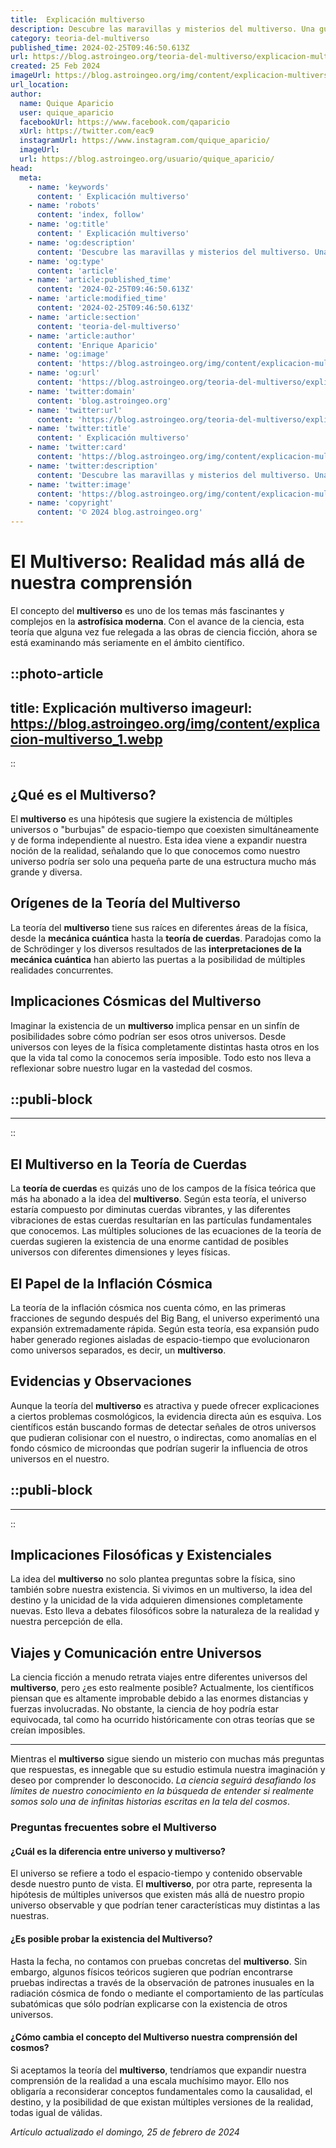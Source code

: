 ```yaml
---
title:  Explicación multiverso
description: Descubre las maravillas y misterios del multiverso. Una guía clara y fascinante para entender universos paralelos y teorías cósmicas.
category: teoria-del-multiverso
published_time: 2024-02-25T09:46:50.613Z
url: https://blog.astroingeo.org/teoria-del-multiverso/explicacion-multiverso
created: 25 Feb 2024
imageUrl: https://blog.astroingeo.org/img/content/explicacion-multiverso_1.webp
url_location:
author:
  name: Quique Aparicio
  user: quique_aparicio
  facebookUrl: https://www.facebook.com/qaparicio
  xUrl: https://twitter.com/eac9
  instagramUrl: https://www.instagram.com/quique_aparicio/
  imageUrl: 
  url: https://blog.astroingeo.org/usuario/quique_aparicio/
head:
  meta:
    - name: 'keywords'
      content: ' Explicación multiverso'
    - name: 'robots'
      content: 'index, follow'
    - name: 'og:title'
      content: ' Explicación multiverso'
    - name: 'og:description'
      content: 'Descubre las maravillas y misterios del multiverso. Una guía clara y fascinante para entender universos paralelos y teorías cósmicas.'
    - name: 'og:type'
      content: 'article'
    - name: 'article:published_time'
      content: '2024-02-25T09:46:50.613Z'
    - name: 'article:modified_time'
      content: '2024-02-25T09:46:50.613Z'
    - name: 'article:section'
      content: 'teoria-del-multiverso'
    - name: 'article:author'
      content: 'Enrique Aparicio'
    - name: 'og:image'
      content: 'https://blog.astroingeo.org/img/content/explicacion-multiverso_1.webp'
    - name: 'og:url'
      content: 'https://blog.astroingeo.org/teoria-del-multiverso/explicacion-multiverso'
    - name: 'twitter:domain'
      content: 'blog.astroingeo.org'
    - name: 'twitter:url'
      content: 'https://blog.astroingeo.org/teoria-del-multiverso/explicacion-multiverso'
    - name: 'twitter:title'
      content: ' Explicación multiverso'
    - name: 'twitter:card'
      content: 'https://blog.astroingeo.org/img/content/explicacion-multiverso_1.webp'
    - name: 'twitter:description'
      content: 'Descubre las maravillas y misterios del multiverso. Una guía clara y fascinante para entender universos paralelos y teorías cósmicas.'
    - name: 'twitter:image'
      content: 'https://blog.astroingeo.org/img/content/explicacion-multiverso_1.webp'
    - name: 'copyright'
      content: '© 2024 blog.astroingeo.org'
---
```

# El Multiverso: Realidad más allá de nuestra comprensión

El concepto del **multiverso** es uno de los temas más fascinantes y complejos en la **astrofísica moderna**. Con el avance de la ciencia, esta teoría que alguna vez fue relegada a las obras de ciencia ficción, ahora se está examinando más seriamente en el ámbito científico.


::photo-article
---
title:  Explicación multiverso
imageurl: https://blog.astroingeo.org/img/content/explicacion-multiverso_1.webp
---
::



## ¿Qué es el Multiverso?

El **multiverso** es una hipótesis que sugiere la existencia de múltiples universos o "burbujas" de espacio-tiempo que coexisten simultáneamente y de forma independiente al nuestro. Esta idea viene a expandir nuestra noción de la realidad, señalando que lo que conocemos como nuestro universo podría ser solo una pequeña parte de una estructura mucho más grande y diversa.

## Orígenes de la Teoría del Multiverso

La teoría del **multiverso** tiene sus raíces en diferentes áreas de la física, desde la **mecánica cuántica** hasta la **teoría de cuerdas**. Paradojas como la de Schrödinger y los diversos resultados de las **interpretaciones de la mecánica cuántica** han abierto las puertas a la posibilidad de múltiples realidades concurrentes.

## Implicaciones Cósmicas del Multiverso

Imaginar la existencia de un **multiverso** implica pensar en un sinfín de posibilidades sobre cómo podrían ser esos otros universos. Desde universos con leyes de la física completamente distintas hasta otros en los que la vida tal como la conocemos sería imposible. Todo esto nos lleva a reflexionar sobre nuestro lugar en la vastedad del cosmos.


  ::publi-block
  ---
  ---
  ::
  
  

## El Multiverso en la Teoría de Cuerdas

La **teoría de cuerdas** es quizás uno de los campos de la física teórica que más ha abonado a la idea del **multiverso**. Según esta teoría, el universo estaría compuesto por diminutas cuerdas vibrantes, y las diferentes vibraciones de estas cuerdas resultarían en las partículas fundamentales que conocemos. Las múltiples soluciones de las ecuaciones de la teoría de cuerdas sugieren la existencia de una enorme cantidad de posibles universos con diferentes dimensiones y leyes físicas.

## El Papel de la Inflación Cósmica

La teoría de la inflación cósmica nos cuenta cómo, en las primeras fracciones de segundo después del Big Bang, el universo experimentó una expansión extremadamente rápida. Según esta teoría, esa expansión pudo haber generado regiones aisladas de espacio-tiempo que evolucionaron como universos separados, es decir, un **multiverso**.

## Evidencias y Observaciones

Aunque la teoría del **multiverso** es atractiva y puede ofrecer explicaciones a ciertos problemas cosmológicos, la evidencia directa aún es esquiva. Los científicos están buscando formas de detectar señales de otros universos que pudieran colisionar con el nuestro, o indirectas, como anomalías en el fondo cósmico de microondas que podrían sugerir la influencia de otros universos en el nuestro.


  ::publi-block
  ---
  ---
  ::
  
  

## Implicaciones Filosóficas y Existenciales

La idea del **multiverso** no solo plantea preguntas sobre la física, sino también sobre nuestra existencia. Si vivimos en un multiverso, la idea del destino y la unicidad de la vida adquieren dimensiones completamente nuevas. Esto lleva a debates filosóficos sobre la naturaleza de la realidad y nuestra percepción de ella.

## Viajes y Comunicación entre Universos

La ciencia ficción a menudo retrata viajes entre diferentes universos del **multiverso**, pero ¿es esto realmente posible? Actualmente, los científicos piensan que es altamente improbable debido a las enormes distancias y fuerzas involucradas. No obstante, la ciencia de hoy podría estar equivocada, tal como ha ocurrido históricamente con otras teorías que se creían imposibles.

---

Mientras el **multiverso** sigue siendo un misterio con muchas más preguntas que respuestas, es innegable que su estudio estimula nuestra imaginación y deseo por comprender lo desconocido. *La ciencia seguirá desafiando los límites de nuestro conocimiento en la búsqueda de entender si realmente somos solo una de infinitas historias escritas en la tela del cosmos*.

### Preguntas frecuentes sobre el Multiverso

#### ¿Cuál es la diferencia entre universo y multiverso?
El universo se refiere a todo el espacio-tiempo y contenido observable desde nuestro punto de vista. El **multiverso**, por otra parte, representa la hipótesis de múltiples universos que existen más allá de nuestro propio universo observable y que podrían tener características muy distintas a las nuestras.

#### ¿Es posible probar la existencia del Multiverso?
Hasta la fecha, no contamos con pruebas concretas del **multiverso**. Sin embargo, algunos físicos teóricos sugieren que podrían encontrarse pruebas indirectas a través de la observación de patrones inusuales en la radiación cósmica de fondo o mediante el comportamiento de las partículas subatómicas que sólo podrían explicarse con la existencia de otros universos.

#### ¿Cómo cambia el concepto del Multiverso nuestra comprensión del cosmos?
Si aceptamos la teoría del **multiverso**, tendríamos que expandir nuestra comprensión de la realidad a una escala muchísimo mayor. Ello nos obligaría a reconsiderar conceptos fundamentales como la causalidad, el destino, y la posibilidad de que existan múltiples versiones de la realidad, todas igual de válidas.

_Artículo actualizado el domingo, 25 de febrero de 2024_
